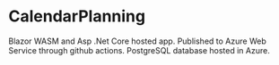 # CalendarPlanning
Blazor WASM and Asp .Net Core hosted app.
Published to Azure Web Service through github actions.
PostgreSQL database hosted in Azure.
